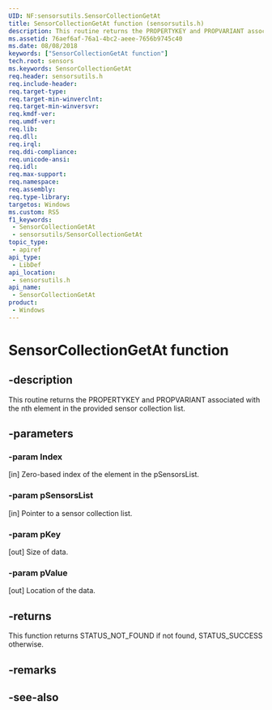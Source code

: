 ```yaml
---
UID: NF:sensorsutils.SensorCollectionGetAt
title: SensorCollectionGetAt function (sensorsutils.h)
description: This routine returns the PROPERTYKEY and PROPVARIANT associated with the nth element in the provided sensor collection list.
ms.assetid: 76aef6af-76a1-4bc2-aeee-7656b9745c40
ms.date: 08/08/2018
keywords: ["SensorCollectionGetAt function"]
tech.root: sensors
ms.keywords: SensorCollectionGetAt
req.header: sensorsutils.h
req.include-header: 
req.target-type: 
req.target-min-winverclnt: 
req.target-min-winversvr: 
req.kmdf-ver: 
req.umdf-ver: 
req.lib: 
req.dll: 
req.irql: 
req.ddi-compliance: 
req.unicode-ansi: 
req.idl: 
req.max-support: 
req.namespace: 
req.assembly: 
req.type-library: 
targetos: Windows
ms.custom: RS5
f1_keywords:
 - SensorCollectionGetAt
 - sensorsutils/SensorCollectionGetAt
topic_type:
 - apiref
api_type:
 - LibDef
api_location:
 - sensorsutils.h
api_name:
 - SensorCollectionGetAt
product:
 - Windows
---
```


# SensorCollectionGetAt function


## -description

This routine returns the PROPERTYKEY and PROPVARIANT associated with the nth element in the provided sensor collection list.

## -parameters

### -param Index

[in] Zero-based index of the element in the pSensorsList.

### -param pSensorsList

[in] Pointer to a sensor collection list.

### -param pKey

[out] Size of data.

### -param pValue

[out] Location of the data.

## -returns

This function returns STATUS_NOT_FOUND if not found, STATUS_SUCCESS otherwise.

## -remarks

## -see-also

